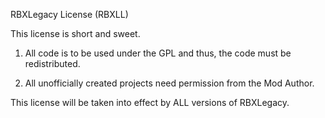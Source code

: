 RBXLegacy License (RBXLL)

This license is short and sweet. 

1. All code is to be used under the GPL and thus, the code must be redistributed. 

2. All unofficially created projects need permission from the Mod Author.

This license will be taken into effect by ALL versions of RBXLegacy.
